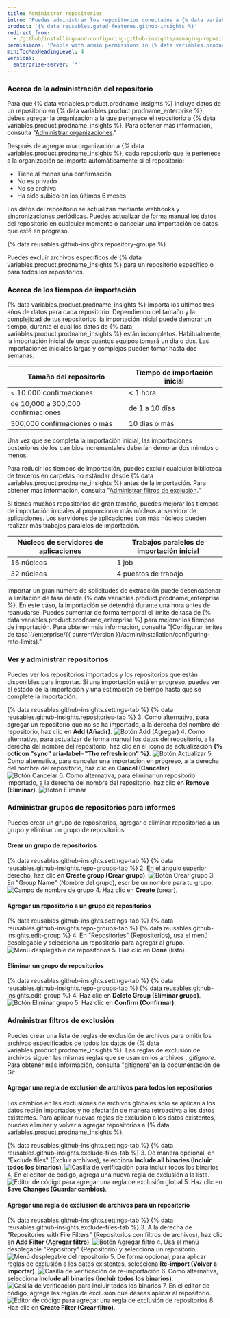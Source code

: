 ```yaml
---
title: Administrar repositorios
intro: 'Puedes administrar los repositorios conectados a {% data variables.product.prodname_insights %} y los datos incluidos en las métricas de cada repositorio.'
product: '{% data reusables.gated-features.github-insights %}'
redirect_from:
  - /github/installing-and-configuring-github-insights/managing-repositories
permissions: 'People with admin permissions in {% data variables.product.prodname_insights %} can manage repositories. '
miniTocMaxHeadingLevel: 4
versions:
  enterprise-server: '*'
---
```


### Acerca de la administración del repositorio

Para que {% data variables.product.prodname_insights %} incluya datos de un repositorio en {% data variables.product.prodname_enterprise %}, debes agregar la organización a la que pertenece el repositorio a {% data variables.product.prodname_insights %}. Para obtener más información, consulta "[Administrar organizaciones](/github/installing-and-configuring-github-insights/managing-organizations)."

Después de agregar una organización a {% data variables.product.prodname_insights %}, cada repositorio que le pertenece a la organización se importa automáticamente si el repositorio:
- Tiene al menos una confirmación
- No es privado
- No se archiva
- Ha sido subido en los últimos 6 meses

Los datos del repositorio se actualizan mediante webhooks y sincronizaciones periódicas. Puedes actualizar de forma manual los datos del repositorio en cualquier momento o cancelar una importación de datos que esté en progreso.

{% data reusables.github-insights.repository-groups %}

Puedes excluir archivos específicos de {% data variables.product.prodname_insights %} para un repositorio específico o para todos los repositorios.

### Acerca de los tiempos de importación

{% data variables.product.prodname_insights %} importa los últimos tres años de datos para cada repositorio. Dependiendo del tamaño y la complejidad de tus repositorios, la importación inicial puede demorar un tiempo, durante el cual los datos de {% data variables.product.prodname_insights %} están incompletos. Habitualmente, la importación inicial de unos cuantos equipos tomará un día o dos. Las importaciones iniciales largas y complejas pueden tomar hasta dos semanas.

| Tamaño del repositorio             | Tiempo de importación inicial |
| ---------------------------------- | ----------------------------- |
| < 10.000 confirmaciones            | < 1 hora                      |
| de 10,000 a 300,000 confirmaciones | de 1 a 10 días                |
| 300,000 confirmaciones o más       | 10 días o más                 |

Una vez que se completa la importación inicial, las importaciones posteriores de los cambios incrementales deberían demorar dos minutos o menos.

Para reducir los tiempos de importación, puedes excluir cualquier biblioteca de terceros en carpetas no estándar desde {% data variables.product.prodname_insights %} antes de la importación. Para obtener más información, consulta "[Administrar filtros de exclusión](#managing-exclusion-filters)."

Si tienes muchos repositorios de gran tamaño, puedes mejorar los tiempos de importación iniciales al proporcionar más núcleos al servidor de aplicaciones. Los servidores de aplicaciones con más núcleos pueden realizar más trabajos paralelos de importación.

| Núcleos de servidores de aplicaciones | Trabajos paralelos de importación inicial |
| ------------------------------------- | ----------------------------------------- |
| 16 núcleos                            | 1 job                                     |
| 32 núcleos                            | 4 puestos de trabajo                      |

Importar un gran número de solicitudes de extracción puede desencadenar la limitación de tasa desde {% data variables.product.prodname_enterprise %}. En este caso, la importación se detendrá durante una hora antes de reanudarse. Puedes aumentar de forma temporal el límite de tasa de {% data variables.product.prodname_enterprise %} para mejorar los tiempos de importación. Para obtener más información, consulta "[Configurar límites de tasa](/enterprise/{{ currentVersion }}/admin/installation/configuring-rate-limits)."

### Ver y administrar repositorios

Puedes ver los repositorios importados y los repositorios que están disponibles para importar. Si una importación está en progreso, puedes ver el estado de la importación y una estimación de tiempo hasta que se complete la importación.

{% data reusables.github-insights.settings-tab %}
{% data reusables.github-insights.repositories-tab %}
3. Como alternativa, para agregar un repositorio que no se ha importado, a la derecha del nombre del repositorio, haz clic en **Add (Añadir)**. ![Botón Add (Agregar)](/assets/images/help/insights/add-button.png)
4. Como alternativa, para actualizar de forma manual los datos del repositorio, a la derecha del nombre del repositorio, haz clic en el icono de actualización **{% octicon "sync" aria-label="The refresh icon" %}**. ![Botón Actualizar](/assets/images/help/insights/refresh-button.png)
5. Como alternativa, para cancelar una importación en progreso, a la derecha del nombre del repositorio, haz clic en **Cancel (Cancelar)**. ![Botón Cancelar](/assets/images/help/insights/cancel-button.png)
6. Como alternativa, para eliminar un repositorio importado, a la derecha del nombre del repositorio, haz clic en **Remove (Eliminar)**. ![Botón Eliminar](/assets/images/help/insights/remove-button.png)

### Administrar grupos de repositorios para informes

Puedes crear un grupo de repositorios, agregar o eliminar repositorios a un grupo y eliminar un grupo de repositorios.

#### Crear un grupo de repositorios

{% data reusables.github-insights.settings-tab %}
{% data reusables.github-insights.repo-groups-tab %}
2. En el ángulo superior derecho, haz clic en **Create group (Crear grupo)**. ![Botón Crear grupo](/assets/images/help/insights/create-group.png)
3. En "Group Name" (Nombre del grupo), escribe un nombre para tu grupo. ![Campo de nombre de grupo](/assets/images/help/insights/group-name.png)
4. Haz clic en **Create** (crear).

#### Agregar un repositorio a un grupo de repositorios

{% data reusables.github-insights.settings-tab %}
{% data reusables.github-insights.repo-groups-tab %}
{% data reusables.github-insights.edit-group %}
4. En "Repositories" (Repositorios), usa el menú desplegable y selecciona un repositorio para agregar al grupo. ![Menú desplegable de repositorios](/assets/images/help/insights/repositories-drop-down.png)
5. Haz clic en **Done** (listo).

#### Eliminar un grupo de repositorios

{% data reusables.github-insights.settings-tab %}
{% data reusables.github-insights.repo-groups-tab %}
{% data reusables.github-insights.edit-group %}
4. Haz clic en **Delete Group (Eliminar grupo)**. ![Botón Eliminar grupo](/assets/images/help/insights/delete-group.png)
5. Haz clic en **Confirm (Confirmar)**.

### Administrar filtros de exclusión

Puedes crear una lista de reglas de exclusión de archivos para omitir los archivos especificados de todos los datos de {% data variables.product.prodname_insights %}. Las reglas de exclusión de archivos siguen las mismas reglas que se usan en los archivos *. gitignore*. Para obtener más información, consulta "[gitignore](https://git-scm.com/docs/gitignore)"en la documentación de Git.

#### Agregar una regla de exclusión de archivos para todos los repositorios

Los cambios en las exclusiones de archivos globales solo se aplican a los datos recién importados y no afectarán de manera retroactiva a los datos existentes. Para aplicar nuevas reglas de exclusión a los datos existentes, puedes eliminar y volver a agregar repositorios a {% data variables.product.prodname_insights %}.

{% data reusables.github-insights.settings-tab %}
{% data reusables.github-insights.exclude-files-tab %}
3. De manera opcional, en "Exclude files" (Excluir archivos), selecciona **Include all binaries (Incluir todos los binarios)**. ![Casilla de verificación para incluir todos los binarios](/assets/images/help/insights/include-all-binaries-global.png)
4. En el editor de código, agrega una nueva regla de exclusión a la lista. ![Editor de código para agregar una regla de exclusión global](/assets/images/help/insights/global-exclusion-list.png)
5. Haz clic en **Save Changes (Guardar cambios)**.

#### Agregar una regla de exclusión de archivos para un repositorio

{% data reusables.github-insights.settings-tab %}
{% data reusables.github-insights.exclude-files-tab %}
3. A la derecha de "Repositories with File Filters" (Repositorios con filtros de archivos), haz clic en **Add Filter (Agregar filtro)**. ![Botón Agregar filtro](/assets/images/help/insights/add-filter.png)
4. Usa el menú desplegable "Repository" (Repositorio) y selecciona un repositorio. ![Menú desplegable del repositorio](/assets/images/help/insights/repository-drop-down-exclude.png)
5. De forma opcional, para aplicar reglas de exclusión a los datos existentes, selecciona **Re-import (Volver a importar)**. ![Casilla de verificación de re-importación](/assets/images/help/insights/re-import-checkbox.png)
6. Como alternativa, selecciona **Include all binaries (Incluir todos los binarios)**. ![Casilla de verificación para incluir todos los binarios](/assets/images/help/insights/include-all-binaries-repo.png)
7. En el editor de código, agrega las reglas de exclusión que deseas aplicar al repositorio. ![Editor de código para agregar una regla de exclusión de repositorios](/assets/images/help/insights/repo-exclusion-list.png)
8. Haz clic en **Create Filter (Crear filtro)**.
